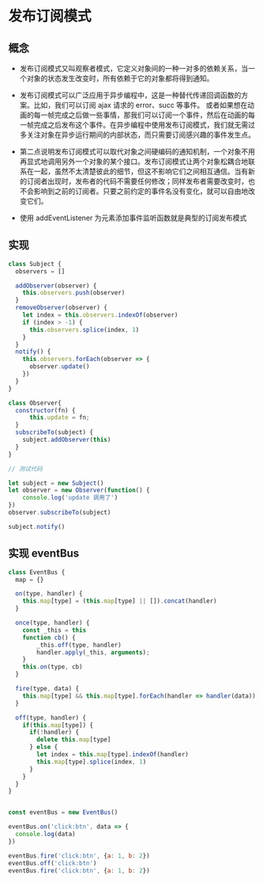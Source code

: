 # 发布订阅模式

## 概念

* 发布订阅模式又叫观察者模式，它定义对象间的一种一对多的依赖关系，当一个对象的状态发生改变时，所有依赖于它的对象都将得到通知。

* 发布订阅模式可以广泛应用于异步编程中，这是一种替代传递回调函数的方案。比如，我们可以订阅 ajax 请求的 error、succ 等事件。 或者如果想在动画的每一帧完成之后做一些事情，那我们可以订阅一个事件，然后在动画的每一帧完成之后发布这个事件。在异步编程中使用发布订阅模式，我们就无需过多关注对象在异步运行期间的内部状态，而只需要订阅感兴趣的事件发生点。

* 第二点说明发布订阅模式可以取代对象之间硬编码的通知机制，一个对象不用再显式地调用另外一个对象的某个接口。发布订阅模式让两个对象松耦合地联系在一起，虽然不太清楚彼此的细节，但这不影响它们之间相互通信。当有新的订阅者出现时，发布者的代码不需要任何修改；同样发布者需要改变时，也不会影响到之前的订阅者。只要之前约定的事件名没有变化，就可以自由地改变它们。

* 使用 addEventListener 为元素添加事件监听函数就是典型的订阅发布模式

## 实现

```js
class Subject {
  observers = []

  addObserver(observer) {
    this.observers.push(observer)
  }
  removeObserver(observer) {
    let index = this.observers.indexOf(observer)
    if (index > -1) {
      this.observers.splice(index, 1)
    }
  }
  notify() {
    this.observers.forEach(observer => {
      observer.update()
    })
  }
}

class Observer{
  constructor(fn) {
      this.update = fn;
  }
  subscribeTo(subject) {
    subject.addObserver(this)
  }
}

// 测试代码

let subject = new Subject()
let observer = new Observer(function() {
    console.log('update 调用了')
})
observer.subscribeTo(subject)

subject.notify()
```

## 实现 eventBus

```js
class EventBus {
  map = {} 

  on(type, handler) {
    this.map[type] = (this.map[type] || []).concat(handler)
  }

  once(type, handler) {
    const _this = this
    function cb() {
        _this.off(type, handler)
        handler.apply(_this, arguments);
    }
    this.on(type, cb)
  }

  fire(type, data) {
    this.map[type] && this.map[type].forEach(handler => handler(data))
  }

  off(type, handler) {
    if(this.map[type]) {
      if(!handler) {
        delete this.map[type]
      } else {
        let index = this.map[type].indexOf(handler)
        this.map[type].splice(index, 1)
      }
    }
  }
}


const eventBus = new EventBus()

eventBus.on('click:btn', data => {
  console.log(data)
})

eventBus.fire('click:btn', {a: 1, b: 2})
eventBus.off('click:btn')
eventBus.fire('click:btn', {a: 1, b: 2})
```